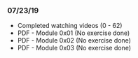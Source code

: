 ### 07/23/19
* Completed watching videos (0 - 62)
* PDF - Module 0x01 (No exercise done)
* PDF - Module 0x02 (No exercise done)
* PDF - Module 0x03 (No exercise done)
